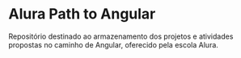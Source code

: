 <h1>Alura Path to Angular</h1>

<section>
  <p>Repositório destinado ao armazenamento dos projetos e atividades propostas no caminho de Angular, oferecido pela escola Alura.</p>
</section>
